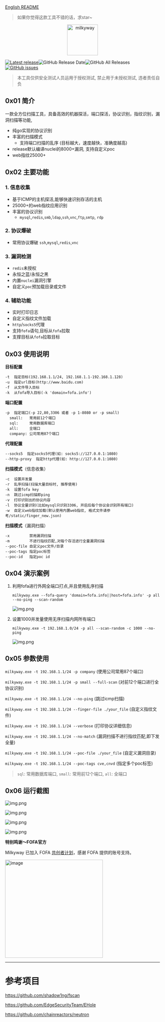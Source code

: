 [English README](https://github.com/polite-007/Milkyway/blob/main/README_EN.md)
> 如果你觉得这款工具不错的话，求star~
<p align="center">
  <img src="static/images/Milkyway-logo.svg" width="100px" alt="milkyway">
</p>

[![Latest release](https://img.shields.io/github/v/release/polite-007/Milkyway)](https://github.com/polite-007/Milkyway/releases/latest)![GitHub Release Date](https://img.shields.io/github/release-date/polite-007/Milkyway)![GitHub All Releases](https://img.shields.io/github/downloads/polite-007/Milkyway/total)[![GitHub issues](https://img.shields.io/github/issues/polite-007/Milkyway)](https://github.com/polite-007/Milkyway/issues)

> 本工具仅供安全测试人员运用于授权测试, 禁止用于未授权测试, 违者责任自负

## 0x01 简介

一款全方位扫描工具，具备高效的机器探活，端口探活，协议识别，指纹识别，漏洞扫描等功能,

- 纯go实现的协议识别
- 丰富的扫描模式
  - 支持端口扫描的乱序 (目标越大，速度越快，准确度越高)
- release默认编译nuclei的8000+漏洞, 支持自定义poc
- web指纹25000+

## 0x02 主要功能

### 1. 信息收集
- 基于ICMP的主机探活,能够快速识别存活的主机
- 25000+的web指纹应用识别
- 丰富的协议识别
  - `mysql`,`redis`,`smb`,`ldap`,`ssh`,`vnc`,`ftp`,`smtp`, `rdp`

### 2. 协议爆破
- 常用协议爆破 `ssh`,`mysql`,`redis`,`vnc`

### 3. 漏洞检测
- `redis`未授权
- 永恒之蓝/永恒之黑
- 内置`nuclei`漏洞引擎
- 自定义`poc`预加载目录或文件

### 4. 辅助功能
- 实时打印日志
- 自定义指纹文件加载
- `http`/`socks5`代理
- 支持`fofa`语句,目标从`fofa`拉取
- 支撑目标从`fofa`拉取目标

## 0x03 使用说明

**目标配置**
```
-t  指定目标(192.168.1.1/24, 192.168.1.1-192.168.1.128)
-u  指定url目标(http://www.baidu.com)
-f  从文件导入目标
-k  从fofa导入目标(-k 'domain=fofa.info')
```

**端口配置**
```
-p  指定端口(-p 22,80,3306 或者 -p 1-8080 or -p small)
  small:   常用前12个端口
  sql:     常用数据库端口
  all:     全端口
  company: 公司常用87个端口
```
 
**代理配置**
```
--socks5  指定socks5代理(如: socks5://127.0.0.1:1080)
--http-proxy  指定http代理(如: http://127.0.0.1:1080)
```

**扫描模式**（信息收集）
```
-c  设置并发量
-r  乱序扫描(扫描大量目标时, 推荐使用)
-k  设置fofa key
-n  跳过icmp扫描即ping
-v  打印识别出的协议内容
-l  协议全量识别(比如mysql只识别3306, 开启后每个协议会识别所有端口)
-w  自定义web指纹加载(默认使用内置web指纹, 格式文件请参考/static/finger_new.json)
```

**扫描模式**（漏洞扫描）
```
-x         禁用漏洞扫描
-m         不进行指纹匹配,对每个存活进行全量漏洞扫描
--poc-file 自定义poc文件/目录
--poc-tags 指定poc标签
--poc-id   指定poc id
```

## 0x04 演示案例

1. 利用fofa进行外网全端口打点,并且使用乱序扫描
   
   `milkyway.exe --fofa-query 'domain=fofa.info||host=fofa.info' -p all --no-ping --scan-random`

   ![img.png](./static/images/running_picture6.png)
2. 设置1000并发量使用无序扫描内网所有端口

   `milkyway.exe -t 192.168.1.0/24 -p all --scan-random -c 1000 --no-ping`
   
   ![img.png](./static/images/running_picture7.png)

## 0x05 参数使用

`milkyway.exe -t 192.168.1.1/24 -p company` (使用公司常用87个端口)

`milkyway.exe -t 192.168.1.1/24 -p small --full-scan` (对前12个端口进行全协议识别)

`milkyway.exe -t 192.168.1.1/24 --no-ping` (跳过icmp扫描)

`milkyway.exe -t 192.168.1.1/24 --finger-file ./your_file` (自定义指纹文件)

`milkyway.exe -t 192.168.1.1/24 --verbose` (打印协议详细信息)

`milkyway.exe -t 192.168.1.1/24 --no-match` (漏洞扫描不进行指纹匹配,即下发全量)

`milkyway.exe -t 192.168.1.1/24 --poc-file ./your_file` (自定义漏洞目录)

`milkyway.exe -t 192.168.1.1/24 --poc-tags cve,cnvd` (指定多个poc标签)

> `sql`: 常用数据库端口, `small`: 常用前12个端口, `all`: 全端口

## 0x06 运行截图

![img.png](./static/images/running_picture1.png)

![img.png](./static/images/running_picture2.png)

![img.png](./static/images/running_picture5.png)

![img.png](./static/images/running_picture4.png)

**特别鸣谢～FOFA官方**

Milkyway 已加入 FOFA [共创者计划](https://fofa.info/development)，感谢 FOFA 提供的账号支持。

<img width="318" alt="image" src="static/images/fofa.png">

***
# 参考项目
https://github.com/shadow1ng/fscan

https://github.com/EdgeSecurityTeam/EHole

https://github.com/chainreactors/neutron


